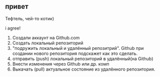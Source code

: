 ## привет

Тефтель, чей-то котик)

i agree!

1. Создали аккаунт на Github.com
2. Создать локальный репозиторий
3. "подружить локальный и удалённый репозитрий". Github при создании нового репозитория подскажет как это сделать.
4. отправить (push) локальный репозиторий в удалённый(на Github)
5. Внести изменения через Github или др. комп
6. Выкачать (pull) актуальное состояние из удалённого репозитория.